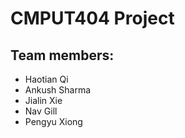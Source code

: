 # CMPUT404 Project

## Team members:
- Haotian Qi
- Ankush Sharma
- Jialin Xie 
- Nav Gill
- Pengyu Xiong
